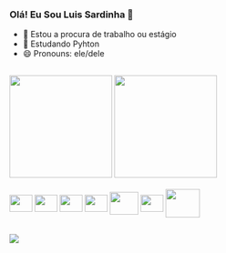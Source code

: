 ### Olá! Eu Sou Luis Sardinha 👋

- 🔭 Estou a procura de trabalho ou estágio
- 🌱 Estudando Pyhton
- 😄 Pronouns: ele/dele

##

  <div>
    <img height="180em" src="https://github-readme-stats.vercel.app/api?username=luis-sardinha&count_private=true&show_icons=true&theme=ocean_dark"/>
    <img height="180em" src="https://github-readme-stats.vercel.app/api/top-langs/?username=luis-sardinha&layout=compact&theme=ocean_dark"/>
  </div>
  
  <div sytle="display: inline_block"><br>
    <img align="center" height="30" width="40" src="https://cdn.jsdelivr.net/gh/devicons/devicon/icons/python/python-original.svg" />
    <img align="center" height="30" width="40" src="https://cdn.jsdelivr.net/gh/devicons/devicon/icons/javascript/javascript-original.svg"/>
    <img align="center" height="30" width="40" src="https://cdn.jsdelivr.net/gh/devicons/devicon/icons/css3/css3-original.svg" />
    <img align="center" height="30" width="40" src="https://cdn.jsdelivr.net/gh/devicons/devicon/icons/html5/html5-original.svg" />
    <img align="center" height="40" width="50" src="https://cdn.jsdelivr.net/gh/devicons/devicon/icons/php/php-original.svg" />
    <img align="center" height="30" width="40" src="https://cdn.jsdelivr.net/gh/devicons/devicon/icons/laravel/laravel-plain.svg" />
    <img align="center" height="50" width="60" src="https://cdn.jsdelivr.net/gh/devicons/devicon/icons/mysql/mysql-plain-wordmark.svg" />
  </div>

  ##

  <div>
    <a href="https://www.linkedin.com/in/luis-sardinha-7b730a27b/" target="_blank"><img src="https://img.shields.io/badge/LinkedIn-0077B5?style=for-the-badge&logo=linkedin&logoColor=white" target="_blank"></a>
  </div>
